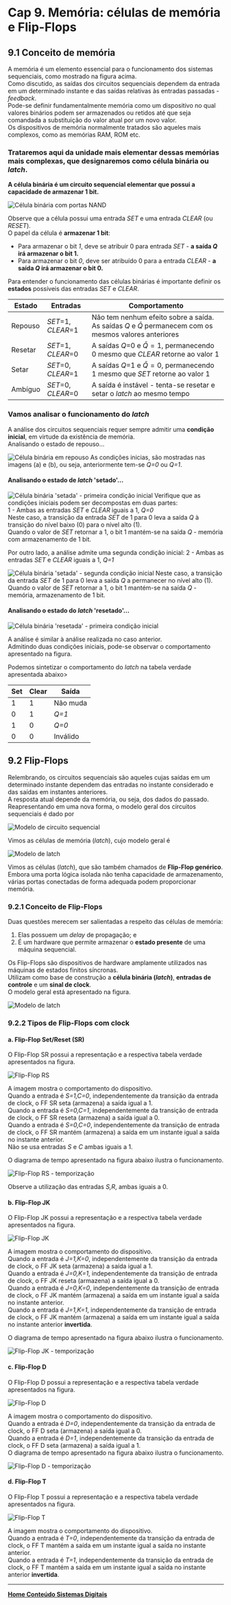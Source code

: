 # Cap 9. Memória: células de memória e Flip-Flops

## 9.1 Conceito de memória

A memória é um elemento essencial para o funcionamento dos sistemas sequenciais, como mostrado na figura acima.  
Como discutido, as saídas dos circuitos sequenciais dependem da entrada em um determinado instante e 
das saídas relativas às entradas passadas - *feedback*.  
Pode-se definir fundamentalmente memória como um dispositivo no qual valores binários podem ser armazenados ou retidos
até que seja comandada a substituição do valor atual por um novo valor.  
Os dispositivos de memória normalmente tratados são aqueles mais complexos, como as memórias RAM, ROM etc.  

### Trataremos aqui da unidade mais elementar dessas memórias mais complexas, que designaremos como **célula binária** ou ***latch***.

**A célula binária é um circuito sequencial elementar que possui a capacidade de armazenar 1 bit.**  

![Célula binária com portas NAND](/sisdig_aulas/images_sisdig/celulabinarianand.jpg)

Observe que a célula possui uma entrada *SET* e uma entrada *CLEAR* (ou *RESET*).   
O papel da célula é **armazenar 1 bit**:

- Para armazenar o bit *1*, deve se atribuir 0 para entrada *SET* - **a saída *Q* irá armazenar o bit 1.**  
- Para armazenar o bit *0*, deve ser atribuído 0 para a entrada *CLEAR* - **a saída *Q* irá armazenar o bit 0.**  

Para entender o funcionamento das células binárias é importante definir os **estados** possíveis das entradas *SET* e *CLEAR*.

| Estado | Entradas | Comportamento |
| - | - | - |
| Repouso | *SET*=1, *CLEAR*=1 | Não tem nenhum efeito sobre a saída. As saídas *Q* e $\bar{Q}$ permanecem com os mesmos valores anteriores |
| Resetar | *SET*=1, *CLEAR*=0 | A saídas *Q*=0 e $\bar{Q}=1$, permanecendo 0 mesmo que *CLEAR* retorne ao valor 1 |
| Setar | *SET*=0, *CLEAR*=1 | A saídas *Q*=1 e $\bar{Q}=0$, permanecendo 1 mesmo que *SET* retorne ao valor 1 |
| Ambíguo | *SET*=0, *CLEAR*=0 | A saída é instável - tenta-se resetar e setar o *latch* ao mesmo tempo |

### Vamos analisar o funcionamento do *latch*  

A análise dos circuitos sequenciais requer sempre admitir uma **condição inicial**, em virtude da existência de memória.  
Analisando o estado de repouso...

![Célula binária em repouso](/sisdig_aulas/images_sisdig/latchrepouso.jpg)
As condições inicias, são mostradas nas imagens (a) e (b), ou seja, anteriormente tem-se *Q=0* ou *Q=1*.  

#### Analisando o estado de *latch* 'setado'...

![Célula binária 'setada' - primeira condição inicial](/sisdig_aulas/images_sisdig/latchsetado.jpg)
Verifique que as condições iniciais podem ser decompostas em duas partes:  
1 - Ambas as entradas *SET* e *CLEAR* iguais a 1, *Q=0*   
Neste caso, a transição da entrada *SET* de 1 para 0 leva a saída *Q* à transição do nível baixo (0) para o nível alto (1).  
Quando o valor de *SET* retornar a 1, o bit 1 mantém-se na saída *Q* - memória com armazenamento de 1 bit.  

Por outro lado, a análise admite uma segunda condição inicial:
2 - Ambas as entradas *SET* e *CLEAR* iguais a 1, *Q=1*

![Célula binária 'setada' - segunda condição inicial](/sisdig_aulas/images_sisdig/latchsetado2.jpg)
Neste caso, a transição da entrada *SET* de 1 para 0 leva a saída *Q* a permanecer no nível alto (1).  
Quando o valor de *SET* retornar a 1, o bit 1 mantém-se na saída *Q* - memória, armazenamento de 1 bit.  

#### Analisando o estado do *latch* 'resetado'...

![Célula binária 'resetada' - primeira condição inicial](/sisdig_aulas/images_sisdig/latchresetado.jpg)

A análise é similar à análise realizada no caso anterior.    
Admitindo duas condições iniciais, pode-se observar o comportamento apresentado na figura.   

Podemos sintetizar o comportamento do *latch* na tabela verdade apresentada abaixo>

| Set | Clear | Saída |
| - | - | - |
| 1 | 1 | Não muda |
| 0 | 1 | *Q=1* |
| 1 | 0 | *Q=0* |
| 0 | 0 | Inválido |

## 9.2 Flip-Flops

Relembrando, os circuitos sequenciais são aqueles cujas saídas em um determinado instante dependem
das entradas no instante considerado e das saídas em instantes anteriores.  
A resposta atual depende da memória, ou seja, dos dados do passado.  
Reapresentando em uma nova forma, o modelo geral dos circuitos sequenciais é dado por

![Modelo de circuito sequencial](/sisdig_aulas/images_sisdig/modelocircuitosequencial.jpg)

Vimos as células de memória (*latch*), cujo modelo geral é

![Modelo de *latch*](/sisdig_aulas/images_sisdig/modelolatch.jpg)

Vimos as células (*latch*), que são também chamados de **Flip-Flop genérico**.  
Embora uma porta lógica isolada não tenha capacidade de armazenamento, várias portas conectadas de forma adequada podem proporcionar memória.  

### 9.2.1 Conceito de Flip-Flops

Duas questões merecem ser salientadas a respeito das células de memória:  

1. Elas possuem um *delay* de propagação; e
2. É um hardware que permite armazenar o **estado presente** de uma máquina sequencial.

Os Flip-Flops são dispositivos de hardware amplamente utilizados nas máquinas de estados finitos síncronas.  
Utilizam como base de construção a **célula binária (*latch*)**, **entradas de controle** e um **sinal de clock**.  
O modelo geral está apresentado na figura.  

![Modelo de *latch*](/sisdig_aulas/images_sisdig/modeloFF.jpg)

### 9.2.2 Tipos de Flip-Flops com clock

#### a. Flip-Flop Set/Reset (SR)

O Flip-Flop SR possui a representação e a respectiva tabela verdade apresentados na figura.  

![Flip-Flop RS](/sisdig_aulas/images_sisdig/flipfloprs.jpg)

A imagem mostra o comportamento do dispositivo.  
Quando a entrada é *S=1,C=0*, independentemente da transição da entrada de clock, o FF SR seta (armazena) a saída igual a 1.  
Quando a entrada é *S=0,C=1*, independentemente da transição de entrada de clock, o FF SR reseta (armazena) a saída igual a 0.  
Quando a entrada é *S=0,C=0*, independentemente da transição de entrada de clock, o FF SR mantém (armazena) a saída em um instante igual a saída no instante anterior.   
Não se usa entradas *S* e *C* ambas iguais a 1.   

O diagrama de tempo apresentado na figura abaixo ilustra o funcionamento.  

![Flip-Flop RS - temporização](/sisdig_aulas/images_sisdig/temporizacao_ffsr.jpg)

Observe a utilização das entradas *S,R*, ambas iguais a 0.

#### b. Flip-Flop JK

O Flip-Flop JK possui a representação e a respectiva tabela verdade apresentados na figura.  

![Flip-Flop JK](/sisdig_aulas/images_sisdig/flipflopjk.jpg)

A imagem mostra o comportamento do dispositivo.  
Quando a entrada é *J=1,K=0*, independentemente da transição da entrada de clock, o FF JK seta (armazena) a saída igual a 1.  
Quando a entrada é *J=0,K=1*, independentemente da transição de entrada de clock, o FF JK reseta (armazena) a saída igual a 0.  
Quando a entrada é *J=0,K=0*, independentemente da transição de entrada de clock, o FF JK mantém (armazena) a saída em um instante igual a saída no instante anterior.   
Quando a entrada é *J=1,K=1*, independentemente da transição de entrada de clock, o FF JK mantém (armazena) a saída em um instante igual a saída no instante anterior **invertida**.   

O diagrama de tempo apresentado na figura abaixo ilustra o funcionamento.  

![Flip-Flop JK - temporização](/sisdig_aulas/images_sisdig/temporizacao_ffjk.jpg)

#### c. Flip-Flop D

O Flip-Flop D possui a representação e a respectiva tabela verdade apresentados na figura.  

![Flip-Flop D](/sisdig_aulas/images_sisdig/flipflopd.jpg)

A imagem mostra o comportamento do dispositivo.  
Quando a entrada é *D=0*, independentemente da transição da entrada de clock, o FF D seta (armazena) a saída igual a 0.  
Quando a entrada é *D=1*, independentemente da transição da entrada de clock, o FF D seta (armazena) a saída igual a 1.  
O diagrama de tempo apresentado na figura abaixo ilustra o funcionamento.  

![Flip-Flop D - temporização](/sisdig_aulas/images_sisdig/temporizacao_ffd.jpg)

#### d. Flip-Flop T

O Flip-Flop T possui a representação e a respectiva tabela verdade apresentados na figura.  

![Flip-Flop T](/sisdig_aulas/images_sisdig/flipflopt.jpg)

A imagem mostra o comportamento do dispositivo.  
Quando a entrada é *T=0*, independentemente da transição da entrada de clock, o FF T mantém a saída em um instante igual a saída no instante anterior.  
Quando a entrada é *T=1*, independentemente da transição da entrada de clock, o FF T mantém a saída em um instante igual a saída no instante anterior **invertida**.  

___
**[Home Conteúdo Sistemas Digitais](https://github.com/claytonjasilva/claytonjasilva.github.io/blob/main/sisdig_aulas.md)**  